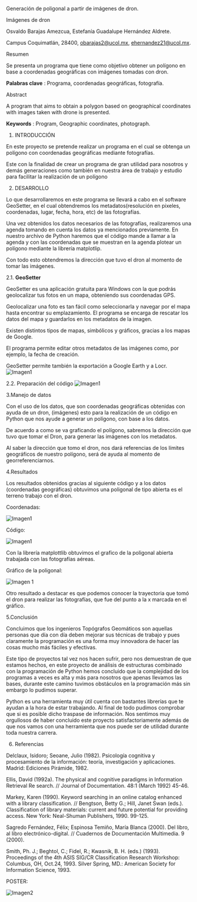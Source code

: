 Generación de poligonal a partir de imágenes de dron.

Imágenes de dron

Osvaldo Barajas Amezcua, Estefanía Guadalupe Hernández Aldrete.

  Campus Coquimatlán, 28400, [obarajas2@ucol.mx](mailto:obarajas2@ucol.mx),  ehernandez21@ucol.mx.

Resumen

Se presenta un programa que tiene como objetivo obtener un polígono en base a coordenadas geográficas con imágenes tomadas con dron.

**Palabras clave** : Programa, coordenadas geográficas, fotografía.

Abstract

A program that aims to obtain a polygon based on geographical coordinates with images taken with drone is presented.



**Keywords** : Program, Geographic coordinates, photograph.

1. INTRODUCCIÓN

En este proyecto se pretende realizar un programa en el cual se obtenga un polígono con coordenadas geográficas mediante fotografías.

Este con la finalidad de crear un programa de gran utilidad para nosotros y demás generaciones como también en nuestra área de trabajo y estudio para facilitar la realización de un polígono

2. DESARROLLO

Lo que desarrollaremos en este programa se llevará a cabo en el software GeoSetter, en el cual obtendremos los metadatos(resolución en pixeles, coordenadas, lugar, fecha, hora, etc) de las fotografías.

Una vez obtenidos los datos necesarios de las fotografías, realizaremos una agenda tomando en cuenta los datos ya mencionados previamente. En nuestro archivo de Python haremos que el código mande a llamar a la agenda y con las coordenadas que se muestran en la agenda plotear un polígono mediante la librería matplotlip.

Con todo esto obtendremos la dirección que tuvo el dron al momento de tomar las imágenes.

2.1. **GeoSetter**

GeoSetter es una aplicación gratuita para Windows con la que podrás geolocalizar tus fotos en un mapa, obteniendo sus coordenadas GPS.

Geolocalizar una foto es tan fácil como seleccionarla y navegar por el mapa hasta encontrar su emplazamiento. El programa se encarga de rescatar los datos del mapa y guardarlos en los metadatos de la imagen.

Existen distintos tipos de mapas, simbólicos y gráficos, gracias a los mapas de Google.

El programa permite editar otros metadatos de las imágenes como, por ejemplo, la fecha de creación.

GeoSetter permite también la exportación a Google Earth y a Locr.
![Imagen1](https://raw.githubusercontent.com/Osvaldo-Barajas/Proyecto-Programacion/master/GEOSETTER.jpg)


2.2. Preparación del código
![Imagen1](https://raw.githubusercontent.com/Osvaldo-Barajas/Proyecto-Programacion/master/Imagenes/codigo.png)
 
3.Manejo de datos

Con el uso de los datos, que son coordenadas geográficas obtenidas con ayuda de un dron, (imágenes) esto para la realización de un código en Python que nos ayude a generar un polígono, con base a los datos.

De acuerdo a como se va graficando el polígono, sabremos la dirección que tuvo que tomar el Dron, para generar las imágenes con los metadatos.

Al saber la dirección que tomo el dron, nos dará referencias de los límites geográficos de nuestro polígono, será de ayuda al momento de georreferenciarnos.

4.Resultados

Los resultados obtenidos gracias al siguiente código y a los datos (coordenadas geográficas) obtuvimos una poligonal de tipo abierta es el terreno trabajo con el dron.

Coordenadas:

![Imagen1](https://raw.githubusercontent.com/Osvaldo-Barajas/Proyecto-Programacion/master/Imagenes/coordenadas.png)

Código:

![Imagen1](https://raw.githubusercontent.com/Osvaldo-Barajas/Proyecto-Programacion/master/Imagenes/codigo.png)

Con la librería matplottlib obtuvimos el grafico de la poligonal abierta trabajada con las fotografías aéreas.

Gráfico de la poligonal:

![Imagen 1](https://github.com/Osvaldo-Barajas/Proyecto-Programacion/blob/master/Imagenes/poligonal.png)

Otro resultado a destacar es que podemos conocer la trayectoria que tomó el dron para realizar las fotografías, que fue del punto a la x marcada en el gráfico.

5.Conclusión

Concluimos que los ingenieros Topógrafos Geomáticos son aquellas personas que día con día deben mejorar sus técnicas de trabajo y pues claramente la programación es una forma muy innovadora de hacer las cosas mucho más fáciles y efectivas.

Este tipo de proyectos tal vez nos hacen sufrir, pero nos demuestran de que estamos hechos, en este proyecto de análisis de estructuras combinado con la programación de Python hemos concluido que la complejidad de los programas a veces es alta y más para nosotros que apenas llevamos las bases, durante este camino tuvimos obstáculos en la programación más sin embargo lo pudimos superar.

Python es una herramienta muy útil cuenta con bastantes librerías que te ayudan a la hora de estar trabajando. Al final de todo pudimos comprobar que si es posible dicho traspase de información. Nos sentimos muy orgullosos de haber concluido este proyecto satisfactoriamente además de que nos vamos con una herramienta que nos puede ser de utilidad durante toda nuestra carrera.

6. Referencias

Delclaux, Isidoro; Seoane, Julio (1982). Psicología cognitiva y procesamiento de la información: teoría, investigación y aplicaciones. Madrid: Ediciones Pirámide, 1982.

Ellis, David (1992a). The physical and cognitive paradigms in Information Retrieval Re search. // Journal of Documentation. 48:1 (March 1992) 45-46.

Markey, Karen (1990). Keyword searching in an online catalog enhanced with a library classification. // Bengtson, Betty G.; Hill, Janet Swan (eds.). Classification of library materials: current and future potential for providing access. New York: Neal-Shuman Publishers, 1990. 99-125.

Sagredo Fernández, Félix; Espinosa Temiño, María Blanca (2000). Del libro, al libro electrónico-digital. // Cuadernos de Documentación Multimedia. 9 (2000).

Smith, Ph. J.; Beghtol, C.; Fidel, R.; Kwasnik, B. H. (eds.) (1993). Proceedings of the 4th ASIS SIG/CR Classification Research Workshop: Columbus, OH, Oct.24, 1993. Silver Spring, MD.: American Society for Information Science, 1993.

POSTER:

![Imagen2](https://raw.githubusercontent.com/Osvaldo-Barajas/Proyecto-Programacion/master/Imagenes/POSTER.png)
